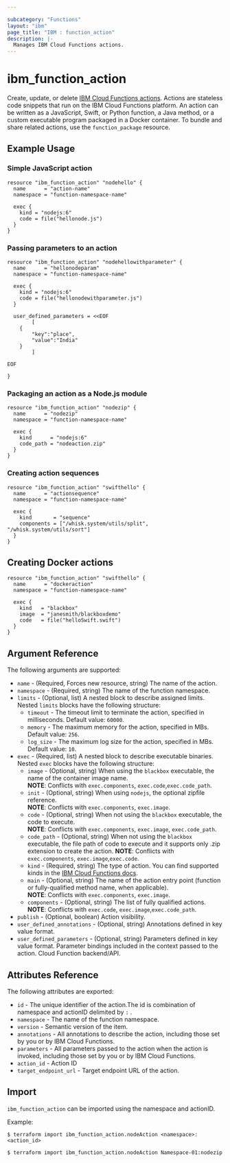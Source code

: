```yaml
---

subcategory: "Functions"
layout: "ibm"
page_title: "IBM : function_action"
description: |-
  Manages IBM Cloud Functions actions.
---
```


# ibm\_function_action

Create, update, or delete [IBM Cloud Functions actions](https://cloud.ibm.com/docs/openwhisk/openwhisk_actions.html#openwhisk_actions). Actions are stateless code snippets that run on the IBM Cloud Functions platform. An action can be written as a JavaScript, Swift, or Python function, a Java method, or a custom executable program packaged in a Docker container. To bundle and share related actions, use the `function_package` resource.


## Example Usage

###  Simple JavaScript action

```hcl
resource "ibm_function_action" "nodehello" {
  name      = "action-name"
  namespace = "function-namespace-name"

  exec {
    kind = "nodejs:6"
    code = file("hellonode.js")
  }
}

```
### Passing parameters to an action

```hcl
resource "ibm_function_action" "nodehellowithparameter" {
  name      = "hellonodeparam"
  namespace = "function-namespace-name"
  
  exec {
    kind = "nodejs:6"
    code = file("hellonodewithparameter.js")
  }

  user_defined_parameters = <<EOF
        [
    {
        "key":"place",
        "value":"India"
    }
        ]

EOF

}

```

### Packaging an action as a Node.js module

``` hcl
resource "ibm_function_action" "nodezip" {
  name      = "nodezip"
  namespace = "function-namespace-name"

  exec {
    kind      = "nodejs:6"
    code_path = "nodeaction.zip"
  }
}

```

### Creating action sequences

``` hcl
resource "ibm_function_action" "swifthello" {
  name      = "actionsequence"
  namespace = "function-namespace-name"

  exec {
    kind       = "sequence"
    components = ["/whisk.system/utils/split", "/whisk.system/utils/sort"]
  }
}

```

## Creating Docker actions

``` hcl
resource "ibm_function_action" "swifthello" {
  name      = "dockeraction"
  namespace = "function-namespace-name"

  exec {
    kind   = "blackbox"	
    image  = "janesmith/blackboxdemo"
    code   = file("helloSwift.swift")
  }
}

```

## Argument Reference

The following arguments are supported:

* `name` - (Required, Forces new resource, string) The name of the action.
* `namespace` - (Required, string) The name of the function namespace.
* `limits` - (Optional, list) A nested block to describe assigned limits. Nested `limits` blocks have the following structure:
    * `timeout` - The timeout limit to terminate the action, specified in milliseconds. Default value: `60000`.
    * `memory` - The maximum memory for the action, specified in MBs. Default value: `256`.
    * `log_size` - The maximum log size for the action, specified in MBs. Default value: `10`.
* `exec` - (Required, list) A nested block to describe executable binaries. Nested `exec` blocks have the following structure:
    * `image` - (Optional, string) When using the `blackbox` executable, the name of the container image name.  
     **NOTE**: Conflicts with `exec.components`, `exec.code`,`exec.code_path`.
    * `init` - (Optional, string) When using `nodejs`, the optional zipfile reference.  
     **NOTE**: Conflicts with `exec.components`, `exec.image`.
    * `code` - (Optional, string) When not using the `blackbox` executable, the code to execute.  
    **NOTE**: Conflicts with `exec.components`, `exec.image`, `exec.code_path`.
    * `code_path` - (Optional, string) When not using the `blackbox` executable, the file path of code to execute and it supports only .zip extension to create the action.
    **NOTE**: Conflicts with `exec.components`, `exec.image`,`exec.code`.
    * `kind` - (Required, string) The type of action. You can find supported kinds in the [IBM Cloud Functions docs](https://cloud.ibm.com/docs/openwhisk?topic=cloud-functions-runtimes).
    * `main` - (Optional, string) The name of the action entry point (function or fully-qualified method name, when applicable).  
    **NOTE**: Conflicts with `exec.components`, `exec.image`.
    * `components` - (Optional, string) The list of fully qualified actions.  
    **NOTE**: Conflicts with `exec.code`, `exec.image`,`exec.code_path`.
* `publish` - (Optional, boolean) Action visibility.
* `user_defined_annotations` - (Optional, string) Annotations defined in key value format.
* `user_defined_parameters` - (Optional, string) Parameters defined in key value format. Parameter bindings included in the context passed to the action. Cloud Function backend/API.

## Attributes Reference

The following attributes are exported:

* `id` - The unique identifier of the action.The id is combination of namespace and actionID delimited by `:` .
* `namespace` - The name of the function namespace.
* `version` - Semantic version of the item.
* `annotations` - All annotations to describe the action, including those set by you or by IBM Cloud Functions.
* `parameters` - All parameters passed to the action when the action is invoked, including those set by you or by IBM Cloud Functions.
* `action_id` - Action ID	
* `target_endpoint_url` - Target endpoint URL of the action.

## Import

`ibm_function_action` can be imported using the namespace and actionID.

Example:

```
$ terraform import ibm_function_action.nodeAction <namespace>:<action_id>

$ terraform import ibm_function_action.nodeAction Namespace-01:nodezip

```
